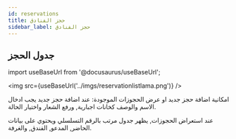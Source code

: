 ```yaml
---
id: reservations
title: حجز الفنادق
sidebar_label: حجز الفنادق
---
```


## جدول الحجز
import useBaseUrl from '@docusaurus/useBaseUrl';

<img
src={useBaseUrl('../imgs/reservationlistlama.png')}
/>

امكانية اضافة حجز جديد او عرض الحجوزات الموجودة:
عند اضافة حجز جديد يجب ادخال الاسم والوصف كخانات اجبارية, ورفع الشعار واختيار الحالة.

عند استعراض الحجوزات, يظهر جدول مرتب بالرقم التسلسلي ويحتوي على بيانات الحاضر, المدعو, الفندق, والغرفة.
